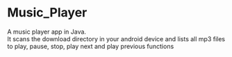 # Music_Player
A music player app in Java. <br/>
It scans the download directory in your android device and lists all mp3 files to play, pause, stop, play next and play previous functions
